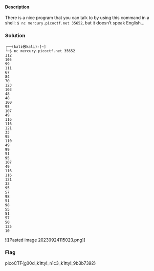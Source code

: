 #### Description

There is a nice program that you can talk to by using this command in a shell: `$ nc mercury.picoctf.net 35652`, but it doesn't speak English...

### Solution
```shell
┌──(kali㉿kali)-[~]
└─$ nc mercury.picoctf.net 35652
112 
105 
99 
111 
67 
84 
70 
123 
103 
48 
48 
100 
95 
107 
49 
116 
116 
121 
33 
95 
110 
49 
99 
51 
95 
107 
49 
116 
116 
121 
33 
95 
57 
98 
51 
98 
55 
51 
57 
50 
125 
10

```
![[Pasted image 20230924115023.png]]

### Flag
picoCTF{g00d_k1tty!_n1c3_k1tty!_9b3b7392}